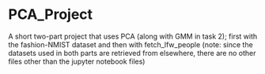# PCA_Project
A short two-part project that uses PCA (along with GMM in task 2); first with the fashion-NMIST dataset and then with fetch_lfw_people (note: since the datasets used in both parts are retrieved from elsewhere, there are no other files other than the jupyter notebook files)
